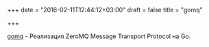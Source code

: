 +++
date = "2016-02-11T12:44:12+03:00"
draft = false
title = "gomq"

+++

<p><a href="https://github.com/zeromq/gomq">gomq</a>&nbsp;- Реализация&nbsp;ZeroMQ Message Transport Protocol на Go.</p>

